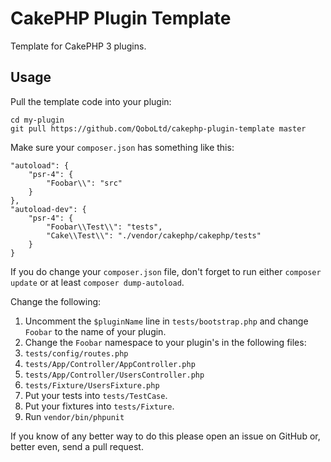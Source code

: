 CakePHP Plugin Template
=======================

Template for CakePHP 3 plugins.

Usage
-----

Pull the template code into your plugin:

```
cd my-plugin
git pull https://github.com/QoboLtd/cakephp-plugin-template master
```

Make sure your `composer.json` has something like this:

```
"autoload": {
    "psr-4": {
        "Foobar\\": "src"
    }
},
"autoload-dev": {
    "psr-4": {
        "Foobar\\Test\\": "tests",
        "Cake\\Test\\": "./vendor/cakephp/cakephp/tests"
    }
}
```

If you do change your `composer.json` file, don't forget to run
either `composer update` or at least `composer dump-autoload`.

Change the following:

1. Uncomment the `$pluginName` line in `tests/bootstrap.php` and change `Foobar` to the name of your plugin.
2. Change the `Foobar` namespace to your plugin's in the following files:
  1. `tests/config/routes.php`
  2. `tests/App/Controller/AppController.php`
  3. `tests/App/Controller/UsersController.php`
  4. `tests/Fixture/UsersFixture.php`
3. Put your tests into `tests/TestCase`.
4. Put your fixtures into `tests/Fixture`.
5. Run `vendor/bin/phpunit`

If you know of any better way to do this please open an issue on GitHub or, better even, send a pull request.
